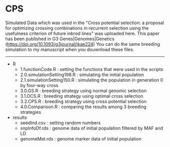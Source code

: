 # CPS
Simulated Data which was used in the "Cross potential selection: a proposal for optimizing crossing combinations in recurrent selection using the usefulness criterion of future inbred lines" was uploaded here. This paper has been published in G3 Genes|Genomes|Genetics (https://doi.org/10.1093/g3journal/jkae224)
You can do the same breeding simulation to my manuscript when you douwnload these files.

---

* R
    * 1.functionCode.R : setting the functions that were used in the scripts
    * 2.0.simulationSetting198.R : simulating the initial population
    * 2.1.simulationSetting150.R : simulating the population in generation 0 by four-way cross
    * 3.0.GS.R : breeding strategy using normal genomic selection
    * 3.1.OCS.R : breeding strategy using optimal cross selection
    * 3.2.CPS.R : breeding strategy using cross potential selection
    * 4.0.Comparison.R : comparing the results among 3 breeding strategies
* results
    * seedInd.csv : setting random numbers
    * snpInfoDf.rds : genome data of initial population filtered by MAF and LD
    * genomeMat.rds : genome marker data of initial population